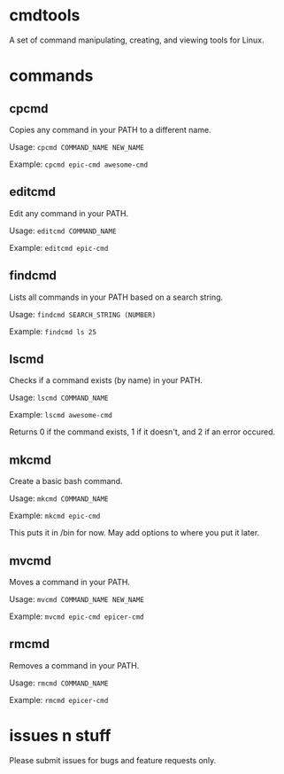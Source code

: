 # cmdtools
A set of command manipulating, creating, and viewing tools for Linux.

# commands
## cpcmd
Copies any command in your PATH to a different name.

Usage: `cpcmd COMMAND_NAME NEW_NAME`

Example: `cpcmd epic-cmd awesome-cmd`
## editcmd
Edit any command in your PATH.

Usage: `editcmd COMMAND_NAME`

Example: `editcmd epic-cmd`
## findcmd
Lists all commands in your PATH based on a search string.

Usage: `findcmd SEARCH_STRING (NUMBER)`

Example: `findcmd ls 25`
## lscmd
Checks if a command exists (by name) in your PATH.

Usage: `lscmd COMMAND_NAME`

Example: `lscmd awesome-cmd`

Returns 0 if the command exists, 1 if it doesn't, and 2 if an error occured.
## mkcmd
Create a basic bash command.

Usage: `mkcmd COMMAND_NAME`

Example: `mkcmd epic-cmd`

This puts it in /bin for now. May add options to where you put it later.
## mvcmd
Moves a command in your PATH.

Usage: `mvcmd COMMAND_NAME NEW_NAME`

Example: `mvcmd epic-cmd epicer-cmd`
## rmcmd
Removes a command in your PATH.

Usage: `rmcmd COMMAND_NAME`

Example: `rmcmd epicer-cmd`
# issues n stuff
Please submit issues for bugs and feature requests only.
